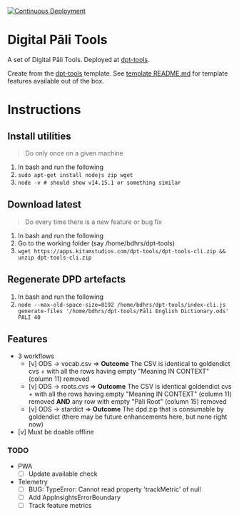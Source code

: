 [![Continuous Deployment](https://github.com/digitalpalitools/dpt-tools/workflows/Continuous%20Deployment/badge.svg)](https://github.com/digitalpalitools/dpt-tools/actions?query=workflow%3A%22Continuous+Deployment%22)

# Digital Pāli Tools

A set of Digital Pāli Tools. Deployed at [dpt-tools](https://apps.kitamstudios.com/dpt-tools).

Create from the [dpt-tools](https://github.com/kitamstudios/cra-template-kitamstudios) template. See [template README.md](https://github.com/kitamstudios/cra-template-kitamstudios/blob/358acedc91c62b31910087d54ffa2623761506e0/README.md) for template features available out of the box.

# Instructions

## Install utilities

> Do only once on a given machine

1. In bash and run the following
1. ```sudo apt-get install nodejs zip wget```
1. ```node -v # should show v14.15.1 or something similar```

## Download latest

> Do every time there is a new feature or bug fix

1. In bash and run the following
1. Go to the working folder (say /home/bdhrs/dpt-tools)
1. ```wget https://apps.kitamstudios.com/dpt-tools/dpt-tools-cli.zip && unzip dpt-tools-cli.zip```

## Regenerate DPD artefacts

1. In bash and run the following
1. ```node --max-old-space-size=8192 /home/bdhrs/dpt-tools/index-cli.js generate-files '/home/bdhrs/dpt-tools/Pāli English Dictionary.ods' PALI 40```

## Features

- 3 workflows
  - [v] ODS -> vocab.csv => **Outcome** The CSV is identical to goldendict cvs + with all the rows having empty "Meaning IN CONTEXT" (column 11) removed
  - [v] ODS -> roots.cvs => **Outcome** The CSV is identical goldendict cvs + with all the rows having empty "Meaning IN CONTEXT" (column 11) removed **AND** any row with empty "Pāli Root" (column 15) removed
  - [v] ODS -> stardict => **Outcome** The dpd.zip that is consumable by goldendict (there may be future enhancements here, but none right now)
- [v] Must be doable offline

### TODO

- PWA
  - [ ] Update available check
- Telemetry
  - [ ] BUG: TypeError: Cannot read property 'trackMetric' of null
  - [ ] Add AppInsightsErrorBoundary
  - [ ] Track feature metrics
